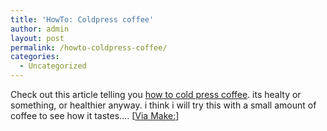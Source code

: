 ```yaml
---
title: 'HowTo: Coldpress coffee'
author: admin
layout: post
permalink: /howto-coldpress-coffee/
categories:
  - Uncategorized
---
```

Check out this article telling you [how to cold press coffee][1]. its healty or something, or healthier anyway. i think i will try this with a small amount of coffee to see how it tastes&#8230;. [[Via Make:][1]]

 [1]: http://www.makezine.com/blog/archive/2005/07/how_to_cold_pre.html
